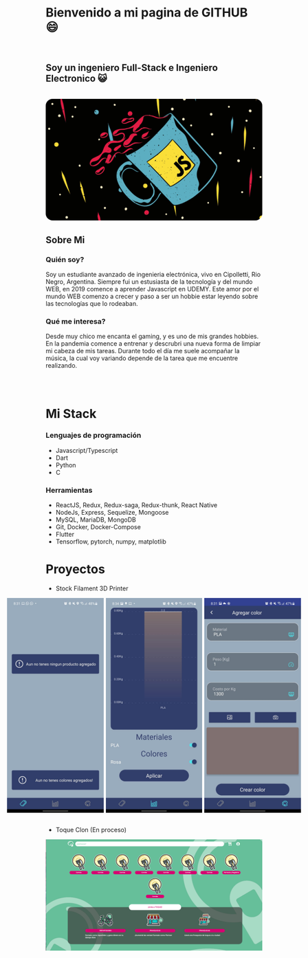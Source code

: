 # Bienvenido a mi pagina de GITHUB :smile:

<br />

## Soy un ingeniero Full-Stack e Ingeniero Electronico :smiley_cat:

<br />

<img src="./taza.png" style="border-radius: 1rem" alt="Mi lenguaje favorito"/>

<br />

## Sobre Mi

### Quién soy?

Soy un estudiante avanzado de ingenieria electrónica, vivo en Cipolletti, Rio Negro, Argentina. Siempre fui un estusiasta de la tecnología y del mundo WEB, en 2019 comence a aprender Javascript en UDEMY. Este amor por el mundo WEB comenzo a crecer y paso a ser un hobbie estar leyendo sobre las tecnologías que lo rodeaban.

### Qué me interesa?

Desde muy chico me encanta el gaming, y es uno de mis grandes hobbies. En la pandemia comence a entrenar y descrubri una nueva forma de limpiar mi cabeza de mis tareas. Durante todo el día me suele acompañar la música, la cual voy variando depende de la tarea que me encuentre realizando.

<br />
<br />

# Mi Stack

### Lenguajes de programación

<ul>
    <li>
        Javascript/Typescript
    </li>
    <li>
        Dart
    </li>
    <li>
        Python
    </li>
    <li>
        C
    </li>
</ul>

### Herramientas

<ul>
    <li>
        ReactJS, Redux, Redux-saga, Redux-thunk, React Native
    </li>
    <li>
        NodeJs, Express, Sequelize, Mongoose
    </li>
    <li>
        MySQL, MariaDB, MongoDB
    </li>
    <li>
        Git, Docker, Docker-Compose
    </li>
    <li>
        Flutter
    </li>
    <li>
        Tensorflow, pytorch, numpy, matplotlib
    </li>
</ul>

# Proyectos
- Stock Filament 3D Printer

<a href="https://github.com/LautaroAndresSaez/stockControl3DPrinter-RN" style="display: flex; gap: .3rem; justify-content: center;">
    <img src="./rn-3.jpeg" alt="react-native" style="height: 500px;"/>
    <img src="./rn.jpeg" alt="react-native" style="height: 500px;"/>
    <img src="./rn-2.jpeg" alt="react-native" style="height: 500px;"/>
</a>

<br/>

- Toque Clon (En proceso)

<a href="https://github.com/LautaroAndresSaez/toque" style="display: flex; gap: .3rem; justify-content: center;">
    <img src="./toque.png" alt="toque"/>
</a>